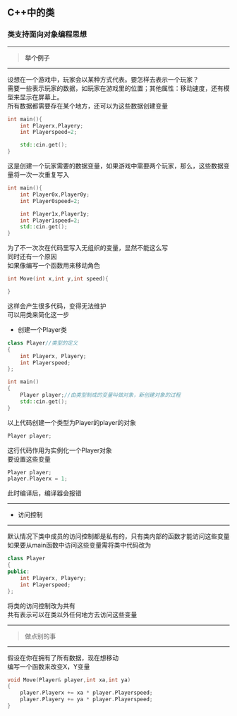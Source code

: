 ## C++中的类
### 类支持面向对象编程思想
***
>**举个例子**
***
设想在一个游戏中，玩家会以某种方式代表。要怎样去表示一个玩家？  
需要一些表示玩家的数据，如玩家在游戏里的位置；其他属性：移动速度，还有模型来显示在屏幕上。  
所有数据都需要存在某个地方，还可以为这些数据创建变量
```cpp
int main(){
    int Playerx,Playery;
    int Playerspeed=2;

    std::cin.get();
}
```
这是创建一个玩家需要的数据变量，如果游戏中需要两个玩家，那么，这些数据变量将一次一次重复写入
```cpp
int main(){
    int Player0x,Player0y;
    int Player0speed=2;

    int Player1x,Player1y;
    int Player1speed=2;
    std::cin.get();
}
```

为了不一次次在代码里写入无组织的变量，显然不能这么写  
同时还有一个原因  
如果像编写一个函数用来移动角色
```cpp
int Move(int x,int y,int speed){

}
```
这样会产生很多代码，变得无法维护  
可以用类来简化这一步  
* 创建一个Player类   
```cpp
class Player//类型的定义
{
	int Playerx, Playery;
	int Playerspeed;
};

int main()
{
	Player player;//由类型制成的变量叫做对象，新创建对象的过程
	std::cin.get();
}
```
以上代码创建一个类型为Player的player的对象  
```cpp
Player player;
```
这行代码作用为实例化一个Player对象  
要设置这些变量
```cpp
Player player;
player.Playerx = 1;
```
此时编译后，编译器会报错
***  
* 访问控制
***
默认情况下类中成员的访问控制都是私有的，只有类内部的函数才能访问这些变量  
如果要从main函数中访问这些变量需将类中代码改为
```cpp
class Player
{
public:
	int Playerx, Playery;
	int Playerspeed;
};
```
将类的访问控制改为共有  
共有表示可以在类以外任何地方去访问这些变量  
***
>做点别的事
***
假设在你在拥有了所有数据，现在想移动  
编写一个函数来改变X，Y变量
```cpp
void Move(Player& player,int xa,int ya)
{
	player.Playerx += xa * player.Playerspeed;
	player.Playery += ya * player.Playerspeed;
}
```
